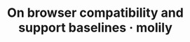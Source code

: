 ---
layout: bookmark
title: On browser compatibility and support baselines · molily
tags:
  - Bookmarks
  - Building websites
  - Browsers
created: '2023-05-13T23:47:52.629Z'
link: https://molily.de/browser-compatibility-baseline/
id: 572468813
excerpt: Evaluating new web technologies and using them safely
image: https://molily.de/img/spidermum-gray-bg-square-small.png
---